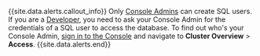 {{site.data.alerts.callout_info}}
Only [Console Admins](managed-console-access-management.html#console-admin) can create SQL users. If you are a [Developer](managed-console-access-management.html#developer), you need to ask your Console Admin for the credentials of a SQL user to access the database. To find out who's your Console Admin, [sign in to the Console](managed-sign-up-for-a-cluster.html#sign-in) and navigate to **Cluster Overview** > **Access**.
{{site.data.alerts.end}}
